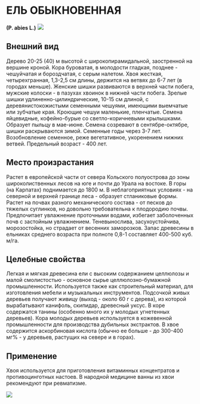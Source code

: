 # ЕЛЬ ОБЫКНОВЕННАЯ
**(P. abies L.)**
![](EL1.jpg)

## Внешний вид
Дерево 20-25 (40) м высотой с широкопирамидальной, заостренной на вершине кроной. Кора буроватая, в молодости гладкая, позднее - чешуйчатая и бороздчатая, с серым налетом. Хвоя жесткая, четырехгранная, 1,3-2,5 см длины, держится на ветвях до 6-7 лет (в городах меньше). Женские шишки развиваются в верхней части побега, мужские колоски - в пазухах хвоинок в нижней части побега. Зрелые шишки удлиненно-цилиндрические, 10-15 см длиной, с деревянистокожистыми семенными чешуями, имеющими выемчатые или зубчатые края. Кроющие чешуи маленькие, пленчатые. Семена яйцевидные, кофейно-бурые со светло-коричневыми крылышками. Образует пыльцу в мае-июне. Семена созревают в сентябре-октябре, шишки раскрываются зимой. Семенные годы через 3-7 лет. Возобновление семенное, реже вегетативное, укоренением нижних ветвей. Предельный возраст - 400 лет.       

## Место произрастания
Растет в европейской части от севера Кольского полуострова до зоны широколиственных лесов на юге и почти до Урала на востоке. В горы (на Карпатах) поднимается до 1800 м. В неблагоприятных условиях - на северной и верхней границе леса - образует стланиковые формы. Растет на почвах разного механического состава - от песков до тяжелых суглинков, но довольно требовательна к плодородию почвы. Предпочитает увлажнение проточными водами, избегает заболоченных почв с застойным увлажнением. Теневынослива, засухоустойчива, морозостойка, но страдает от весенних заморозков. Запас древесины в ельниках среднего возраста при полноте 0,8-1 составляет 400-500 куб. м/га.    

## Целебные свойства
Легкая и мягкая древесина ели с высоким содержанием целлюлозы и малой смолистостью - основное сырье целлюлозно-бумажной промышленности. Используется также как строительный материал, для изготовления мебели и музыкальных инструментов. Подсочкой живых деревьев получают живицу (выход - около 60 г с дерева), из которой вырабатывают канифоль, скипидар, древесный уксус. В коре содержатся танины (особенно много их у молодых угнетенных деревьев). Кора молодых деревьев используется в кожевенной промышленности для производства дубильных экстрактов. В хвое содержится аскорбиновая кислота (обычно ее больше - до 300-400 мг% - у деревьев, растущих на севере и в горах).

## Применение
Хвоя используется для приготовления витаминных концентратов и противоцинготных настоев. В народной медицине ванны из хвои рекомендуют при ревматизме.       

![](Ель%20обыкновенная.jpg)

  